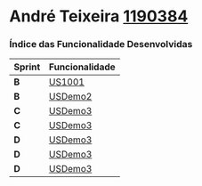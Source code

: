 **André Teixeira [1190384](./)** 
===============================


### Índice das Funcionalidade Desenvolvidas ###


| Sprint | Funcionalidade     |
|--------|--------------------|
| **B**  | [US1001](/US1001/ProcessoEngenhariaFuncionalidade) |
| **B**  | [USDemo2](USDemo2) |
| **C**  | [USDemo3](USDemo3) |
| **C**  | [USDemo3](USDemo4) |
| **D**  | [USDemo3](USDemo5) |
| **D**  | [USDemo3](USDemo6) |
| **D**  | [USDemo3](USDemo7) |